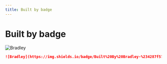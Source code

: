 ```yaml
---
title: Built by badge
---
```


# Built by badge



![Bradley](https://img.shields.io/badge/Built%20By%20Bradley-%234287f5?style=for-the-badge&logo=googlecloud&logoColor=white)

```markdown
![Bradley](https://img.shields.io/badge/Built%20By%20Bradley-%234287f5?style=for-the-badge&logo=googlecloud&logoColor=white)
```